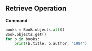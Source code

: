 ## Retrieve Operation

**Command**:
```python
books = Book.objects.all()
Book.objects.get()
for b in books:
    print(b.title, b.author, "1984")